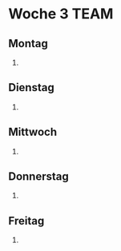 # Woche 3 TEAM 

## Montag
1. 

## Dienstag
1. 

## Mittwoch
1. 

## Donnerstag
1. 

## Freitag 
1. 

